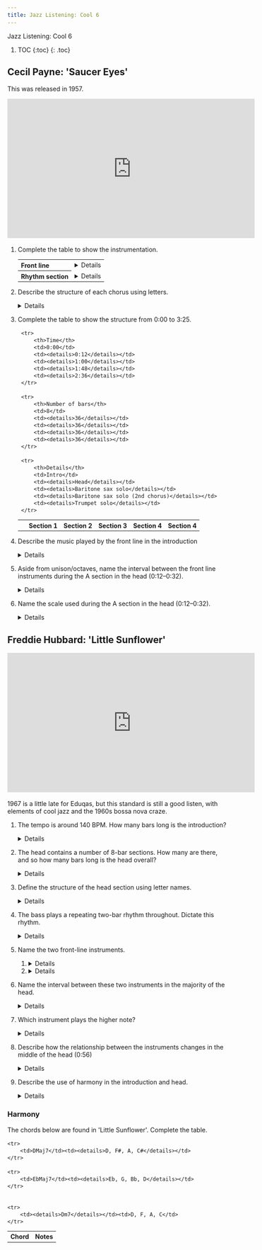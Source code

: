 ```yaml
---
title: Jazz Listening: Cool 6
---
```




<style>
	details { display: inline }
</style>



<p class="pagetitle">Jazz Listening: Cool 6</p>



1. TOC
{:toc}
{: .toc}


## Cecil Payne: 'Saucer Eyes'


This was released in 1957.

<iframe width="560" height="315" src="https://www.youtube.com/embed/Yu33E5DHKe8?start=0&end=205" title="YouTube video player" frameborder="0" allow="accelerometer; autoplay; clipboard-write; encrypted-media; gyroscope; picture-in-picture" allowfullscreen></iframe>

1. Complete the table to show the instrumentation.

	<table>
	<tr>
		<th>Front line</th><td><details>Baritone sax, trumpet</details></td>
	</tr>
	<tr>
		<th>Rhythm section</th><td><details>Piano, bass, drums</details></td>
	</tr>
	</table>

2. Describe the structure of each chorus using letters.
	
	<details>AABA (where the final A is slightly lengthened)</details>	
2. Complete the table to show the structure from 0:00 to 3:25.
	
	<table>
		<tr>
			<th>&nbsp;</th>
			<th>Section 1</th>
			<th>Section 2</th>
			<th>Section 3</th>
			<th>Section 4</th>
			<th>Section 4</th>
		</tr>
		
		<tr>
			<th>Time</th>
			<td>0:00</td>
			<td><details>0:12</details></td>
			<td><details>1:00</details></td>
			<td><details>1:48</details></td>
			<td><details>2:36</details></td>
		</tr>
		
		<tr>
			<th>Number of bars</th>
			<td>8</td>
			<td><details>36</details></td>
			<td><details>36</details></td>
			<td><details>36</details></td>
			<td><details>36</details></td>
		</tr>
		
		<tr>
			<th>Details</th>
			<td>Intro</td>
			<td><details>Head</details></td>
			<td><details>Baritone sax solo</details></td>
			<td><details>Baritone sax solo (2nd chorus)</details></td>
			<td><details>Trumpet solo</details></td>
		</tr>
	</table>
	
3. Describe the music played by the front line in the introduction

	<details>
		<ul>
			<li>Starts on beat 2.5</li>
			<li>Anacrusis</li>
			<li>Uses a narrow range of notes</li>
			<li>Mostly uses the third, fourth and fifth scale degrees</li>
			<li>Unison/in octaves</li>
			<li>Cross-rhythm at the end of the introduction</li>
		</ul>
	</details>
	
4. Aside from unison/octaves, name the interval between the front line instruments during the A section in the head (0:12–0:32).

	<details>(Compound) third, tenth</details>
	
5. Name the scale used during the A section in the head (0:12–0:32).

	<details>Major scale</details>
	

## Freddie Hubbard: 'Little Sunflower'

<iframe width="560" height="315" src="https://www.youtube.com/embed/OtB8dEuEmNM?start=00&end=" title="YouTube video player" frameborder="0" allow="accelerometer; autoplay; clipboard-write; encrypted-media; gyroscope; picture-in-picture" allowfullscreen></iframe>

1967 is a little late for Eduqas, but this standard is still a good listen, with elements of cool jazz and the 1960s bossa nova craze.

1. The tempo is around 140 BPM. How many bars long is the introduction?

	<details>16 bars.</details>
	
2. The head contains a number of 8-bar sections. How many are there, and so how many bars long is the head overall?

	<details>5 x 8-bar sections = 40 bars.</details>
	
2. Define the structure of the head section using letter names.

	<details>AABAA. Note the repeated A section at the end of the form that makes it 40 and not 32 bars.</details>
	
2. The bass plays a repeating two-bar rhythm throughout. Dictate this rhythm.

	<details><img src="cool6-bass.jpg" width="500px"></details>
	
4. Name the two front-line instruments.

	<ol>
		<li><details>Trumpet</details></li>
		<li><details>Flute</details></li>
	</ol>
	
1. Name the interval between these two instruments in the majority of the head.

	<details>Third</details>
	
1. Which instrument plays the higher note?

	<details>Trumpet</details>
	
1. Describe how the relationship between the instruments changes in the middle of the head (0:56)
	
	<details>Trumpet plays the melody. Flute improvises fast answering phrases/interjections between trumpet phrases.</details>
	
3. Describe the use of harmony in the introduction and head.

	<details>
		<ul>
			<li>Modal. Dorian mode (in Introduction and A sections).</li>
			<li>Static harmony; very slow harmonic rhythm.</li>
			<li>Bass defines the harmony by playing tonic and dominant notes throughout.</li>
			<li>Piece only uses tonic and flattened supertonic chords.</li>
			<li>A sections in the head use minor tonic chords; B setions use major tonic chords.</li>
			<li>Extended chords in piano. Some passing chromatic chords in piano, particularly at the end of sections.</li>
		</ul>
	</details>

### Harmony

The chords below are found in 'Little Sunflower'. Complete the table.

<table>
	<tr>
		<th>Chord</th><th>Notes</th>
	</tr>
	
	<tr>
		<td>DMaj7</td><td><details>D, F#, A, C#</details></td>
	</tr>

	<tr>
		<td>EbMaj7</td><td><details>Eb, G, Bb, D</details></td>
	</tr>
	
	
	<tr>
		<td><details>Dm7</details></td><td>D, F, A, C</td>
	</tr>
	
</table>